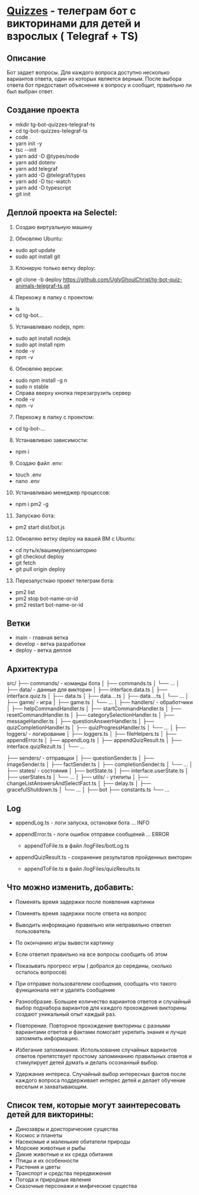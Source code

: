 # [Quizzes](https://t.me/QuzzesUGC_bot) - телеграм бот с викторинами для детей и взрослых ( Telegraf + TS)

## Описание
Бот задает вопросы. Для каждого вопроса доступно несколько вариантов ответа, один из которых является верным. После выбора ответа бот предоставит объяснение к вопросу и сообщит, правильно ли был выбран ответ.

## Создание проекта
- mkdir tg-bot-quizzes-telegraf-ts
- cd tg-bot-quizzes-telegraf-ts
- code .
- yarn init -y
- tsc --init
- yarn add -D @types/node
- yarn add dotenv
- yarn add telegraf
- yarn add -D @telegraf/types
- yarn add -D tsc-watch
- yarn add -D typescript
- git init

## Деплой проекта на Selectel:

1. Создаю виртуальную машину

2. Обновляю Ubuntu:

- sudo apt update
- sudo apt install git

3. Клонирую только ветку deploy:

- git clone -b deploy https://github.com/UglyGhoulChrist/tg-bot-quiz-animals-telegraf-ts.git

4. Перехожу в папку с проектом:

- ls
- cd tg-bot...

5. Устанавливаю nodejs, npm:

- sudo apt install nodejs
- sudo apt install npm
- node -v
- npm -v

6. Обновляю версии:

- sudo npm install -g n
- sudo n stable
- Справа вверху кнопка перезагрузить сервер
- node -v
- npm -v

7. Перехожу в папку с проектом:

- cd tg-bot-...

8. Устанавливаю зависимости:

- npm i

9. Создаю файл .env:

- touch .env
- nano .env

10. Устанавливаю менеджер процессов:

- npm i pm2 -g

11. Запускаю бота:

- pm2 start dist/bot.js

12. Обновляю ветку deploy на вашей ВМ с Ubuntu:

- cd путь/к/вашему/репозиторию
- git checkout deploy
- git fetch
- git pull origin deploy

13. Перезапусткаю проект телеграм бота:

- pm2 list
- pm2 stop bot-name-or-id
- pm2 restart bot-name-or-id
   
## Ветки

- main - главная ветка
- develop - ветка разработки
- deploy - ветка деплоя

## Архитектура

src/
├── commands/ - команды бота
│   ├── commands.ts
│   └── ... 
│  
├── data/ - данные для викторин
│   ├── interface.data.ts
│   ├── interface.quiz.ts
│   ├── data.ts
│   ├── data....ts
│   ├── data....ts
│   └── ... 
│ 
├── game/ - игра
│   ├── game.ts
│   └── ... 
│ 
├── handlers/ - обработчики
│   ├── helpCommandHandler.ts
│   ├── startCommandHandler.ts
│   ├── resetCommandHandler.ts
│   ├── categorySelectionHandler.ts
│   ├── messageHandler.ts
│   ├── questionAnswerHandler.ts
│   ├── quizCompletionHandler.ts
│   ├── quizProgressHandler.ts
│   └── ... 
│ 
├── loggers/ - логирование
│   ├── loggers.ts
│   ├── fileHelpers.ts
│   ├── appendError.ts
│   ├── appendLog.ts
│   ├── appendQuizResult.ts
│   ├── interface.quizRezult.ts
│   └── ... 

├── senders/ - отправщки 
│   ├── questionSender.ts
│   ├── imageSender.ts
│   ├── factSender.ts
│   ├── completionSender.ts
│   └── ... 
│ 
├── states/ - состояния
│   ├── botState.ts
│   ├── interface.userState.ts
│   ├── userStates.ts
│   └── ... 
│ 
├── utils/ - утилиты
│   ├── changeListAnswersAndSelectFact.ts
│   ├── delay.ts
│   ├── gracefulShutdown.ts
│   └── ...
│
├── bot
├── constants.ts
└── ...

## Log 

- appendLog.ts - логи запуска, остановки бота ... INFO
- appendError.ts - логи ошибок отправки сообщений ... ERROR
    - appendToFile.ts в файл /logFiles/botLog.ts

- appendQuizResult.ts - сохранение результатов пройденных викторин
    - appendToFile.ts в файл /logFiles/quizResults.ts


## Что можно изменить, добавить:

- Поменять время задержки после появления картинки

- Поменять время задержки после ответа на вопрос

- Выводить информацию правильно или неправильно ответил пользователь

- По окончанию игры вывести картинку

- Если ответил правильно на все вопросы сообщить об этом

- Показывать прогресс игры ( добрался до середины, сколько осталось вопросов)

- При отправке пользователем сообщения, сообщать что такого функционала нет и удалять сообщение

- Разнообразие. Большее количество вариантов ответов и случайный выбор поднабора вариантов для каждого прохождения викторины создают уникальный опыт каждый раз.

- Повторение. Повторное прохождение викторины с разными вариантами ответов и фактами помогает укрепить знания и лучше запомнить информацию.

- Избегание запоминания. Использование случайных вариантов ответов препятствует простому запоминанию правильных ответов и стимулирует детей думать и делать осознанный выбор.

- Удержание интереса. Случайный выбор интересных фактов после каждого вопроса поддерживает интерес детей и делает обучение веселым и захватывающим.

## Список тем, которые могут заинтересовать детей для викторины:

- Динозавры и доисторические существа
- Космос и планеты
- Насекомые и маленькие обитатели природы
- Морские животные и рыбы
- Дикие животные и их среда обитания
- Птицы и их особенности
- Растения и цветы
- Транспорт и средства передвижения
- Погода и природные явления
- Сказочные персонажи и мифические существа